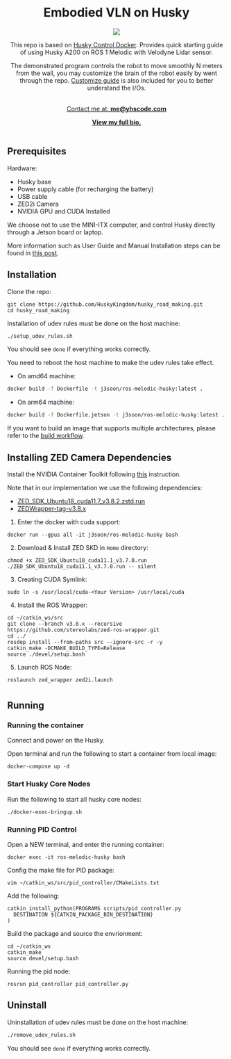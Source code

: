 

<br />
<div align="center" id="readme-top">
  
  <h1 align="center">Embodied VLN on Husky</h1>

  <p align="center" >



[<img src="https://img.shields.io/badge/dockerhub-image-important.svg?logo=docker">](https://hub.docker.com/r/j3soon/ros-melodic-husky/tags)


This repo is based on [Husky Control Docker](https://github.com/j3soon/docker-ros-husky). Provides quick starting guide of using Husky A200 on ROS 1 Melodic with Velodyne Lidar sensor.  

The demonstrated program controls the robot to move smoothly N meters from the wall, you may customize the brain of the robot easily by went through the repo. [Customize guide](#customize) is also included for you to better understand the I/Os.


<br />
<a href="https://yuhang.topsoftint.com">Contact me at: <strong>me@yhscode.com</strong></a>

<a href="https://yhscode.com"><strong>View my full bio.</strong></a>
    <br />
    <br />
  </p>
</div>



## Prerequisites

Hardware:

- Husky base
- Power supply cable (for recharging the battery)
- USB cable
- ZED2i Camera
- NVIDIA GPU and CUDA Installed

We choose not to use the MINI-ITX computer, and control Husky directly through a Jetson board or laptop.

More information such as User Guide and Manual Installation steps can be found in [this post](https://j3soon.com/cheatsheets/clearpath-husky/).

## Installation

Clone the repo:

```
git clone https://github.com/HuskyKingdom/husky_road_making.git
cd husky_road_making
```

Installation of udev rules must be done on the host machine:

```sh
./setup_udev_rules.sh
```

You should see `done` if everything works correctly.

You need to reboot the host machine to make the udev rules take effect.


- On amd64 machine:

```sh
docker build -f Dockerfile -t j3soon/ros-melodic-husky:latest .
```

- On arm64 machine:

```sh
docker build -f Dockerfile.jetson -t j3soon/ros-melodic-husky:latest .
```

If you want to build an image that supports multiple architectures, please refer to the [build workflow](./.github/workflows/build.yaml).


## Installing ZED Camera Dependencies

Install the NVIDIA Container Toolkit following [this](https://docs.nvidia.com/datacenter/cloud-native/container-toolkit/latest/install-guide.html) instruction.


Note that in our implementation we use the following dependencies:

- [ZED_SDK_Ubuntu18_cuda11.7_v3.8.2.zstd.run](https://stereolabs.sfo2.cdn.digitaloceanspaces.com/zedsdk/3.7/ZED_SDK_Ubuntu18_cuda11.7_v3.7.7.run)
- [ZEDWrapper-tag-v3.8.x](https://github.com/stereolabs/zed-ros-wrapper)


1. Enter the docker with cuda support:

```
docker run --gpus all -it j3soon/ros-melodic-husky bash
```


2. Download & Install ZED SKD in `Home` directory:

```
chmod +x ZED_SDK_Ubuntu18_cuda11.1_v3.7.0.run
./ZED_SDK_Ubuntu18_cuda11.1_v3.7.0.run -- silent
```

3. Creating CUDA Symlink:

```
sudo ln -s /usr/local/cuda-<Your Version> /usr/local/cuda
```

4. Install the ROS Wrapper:

```
cd ~/catkin_ws/src
git clone --branch v3.8.x --recursive https://github.com/stereolabs/zed-ros-wrapper.git
cd ../
rosdep install --from-paths src --ignore-src -r -y
catkin_make -DCMAKE_BUILD_TYPE=Release
source ./devel/setup.bash
```

5. Launch ROS Node:

```
roslaunch zed_wrapper zed2i.launch
```


#


## Running

### Running the container

Connect and power on the Husky.

Open terminal and run the following to start a container from local image:

```
docker-compose up -d
```

### Start Husky Core Nodes

Run the following to start all husky core nodes:

```
./docker-exec-bringup.sh
```

<!-- ### Setting lidar
Power on your lidar and connect the ethernet cable to the laptop. Open a NEW terminal and run the following:

```
sudo ifconfig <port_name> 192.168.3.100
sudo route add 192.168.1.201 <port_name>
```
Replace `<port_name>` with the port name of your connected ethernet port. If you are not sure with this, you could check the name of ethernet ports by `ifconfig -a`.

Once finish setting up the ip configs, on the same terminal, open the runnning container in IT mode and run the lidar nodes:

```
docker exec -it ros-melodic-husky bash

roslaunch velodyne_pointcloud VLP16_points.launch
```
You can find more supports on lidar nodes in [Velodyne ROS](https://wiki.ros.org/velodyne). -->


### Running PID Control

Open a NEW terminal, and enter the running container:

```
docker exec -it ros-melodic-husky bash
```

Config the make file for PID package:

```
vim ~/catkin_ws/src/pid_controller/CMakeLists.txt
```
Add the following:

```
catkin_install_python(PROGRAMS scripts/pid_controller.py
  DESTINATION ${CATKIN_PACKAGE_BIN_DESTINATION}
)
```

Build the package and source the envrionment:

```
cd ~/catkin_ws
catkin_make
source devel/setup.bash
```

Running the pid node:

```
rosrun pid_controller pid_controller.py 
```




## Uninstall

Uninstallation of udev rules must be done on the host machine:

```sh
./remove_udev_rules.sh
```

You should see `done` if everything works correctly.

